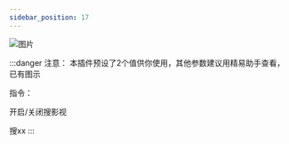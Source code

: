 ```yaml
---
sidebar_position: 17
---
```

![图片](/img/doc/高级功能/高级首页/影视搜索.png)

:::danger 注意：
本插件预设了2个值供你使用，其他参数建议用精易助手查看，已有图示

指令：

开启/关闭搜影视

搜xx
:::